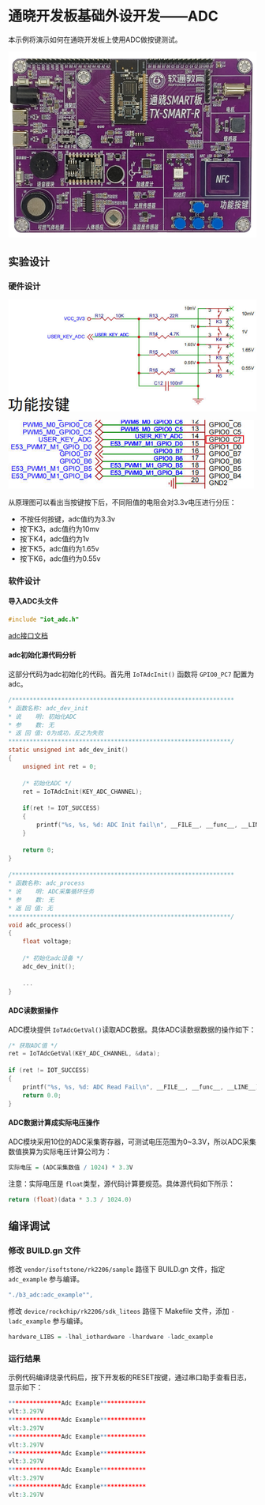 # 通晓开发板基础外设开发——ADC

本示例将演示如何在通晓开发板上使用ADC做按键测试。

![通晓开发板-RK2206](/vendor/isoftstone/rk2206/docs/figures/tx_smart_r-rk2206.jpg)

## 实验设计

### 硬件设计

![按键原理图](/vendor/isoftstone/rk2206/docs/figures/adc/按键原理图.jpg)

![按键与开发板连接](/vendor/isoftstone/rk2206/docs/figures/adc/按键与开发板连接.jpg)

从原理图可以看出当按键按下后，不同阻值的电阻会对3.3v电压进行分压：

- 不按任何按键，adc值约为3.3v
- 按下K3，adc值约为10mv
- 按下K4，adc值约为1v
- 按下K5，adc值约为1.65v
- 按下K6，adc值约为0.55v

### 软件设计

#### 导入ADC头文件

```c
#include "iot_adc.h"
```

[adc接口文档](/device/rockchip/hardware/docs/ADC.md)

#### adc初始化源代码分析

这部分代码为adc初始化的代码。首先用 `IoTAdcInit()` 函数将 `GPIO0_PC7` 配置为adc。

```c
/***************************************************************
* 函数名称: adc_dev_init
* 说    明: 初始化ADC
* 参    数: 无
* 返 回 值: 0为成功，反之为失败
***************************************************************/
static unsigned int adc_dev_init()
{
    unsigned int ret = 0;

    /* 初始化ADC */
    ret = IoTAdcInit(KEY_ADC_CHANNEL);

    if(ret != IOT_SUCCESS)
    {
        printf("%s, %s, %d: ADC Init fail\n", __FILE__, __func__, __LINE__);
    }

    return 0;
}

/***************************************************************
* 函数名称: adc_process
* 说    明: ADC采集循环任务
* 参    数: 无
* 返 回 值: 无
***************************************************************/
void adc_process()
{
    float voltage;

    /* 初始化adc设备 */
    adc_dev_init();
    
    ...
}
```

#### ADC读数据操作

ADC模块提供 `IoTAdcGetVal()`读取ADC数据。具体ADC读数据数据的操作如下：

```c
/* 获取ADC值 */
ret = IoTAdcGetVal(KEY_ADC_CHANNEL, &data);

if (ret != IOT_SUCCESS)
{
    printf("%s, %s, %d: ADC Read Fail\n", __FILE__, __func__, __LINE__);
    return 0.0;
}
```

#### ADC数据计算成实际电压操作

ADC模块采用10位的ADC采集寄存器，可测试电压范围为0~3.3V，所以ADC采集数值换算为实际电压计算公司为：

```r
实际电压 = (ADC采集数值 / 1024) * 3.3V
```

注意：实际电压是 `float`类型，源代码计算要规范。具体源代码如下所示：

```c
return (float)(data * 3.3 / 1024.0)
```

## 编译调试

### 修改 BUILD.gn 文件

修改 `vendor/isoftstone/rk2206/sample` 路径下 BUILD.gn 文件，指定 `adc_example` 参与编译。

```r
"./b3_adc:adc_example"",
```

修改 `device/rockchip/rk2206/sdk_liteos` 路径下 Makefile 文件，添加 `-ladc_example` 参与编译。

```r
hardware_LIBS = -lhal_iothardware -lhardware -ladc_example
```

### 运行结果

示例代码编译烧录代码后，按下开发板的RESET按键，通过串口助手查看日志，显示如下：

```r
***************Adc Example*************
vlt:3.297V
***************Adc Example*************
vlt:3.297V
***************Adc Example*************
vlt:3.297V
***************Adc Example*************
vlt:3.297V
***************Adc Example*************
vlt:3.297V
***************Adc Example*************
vlt:3.297V
```
